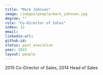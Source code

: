 ```yaml
---
title: "Mark Johnson"
image: /images/people/mark_johnson.jpg
degree: ""
role: "Co-Director of Sales"
index: 12
email:
linkedin-url:
github-id:
status: past_executive
year: 2015
layout: people
---
```

2015 Co-Director of Sales, 2014 Head of Sales

